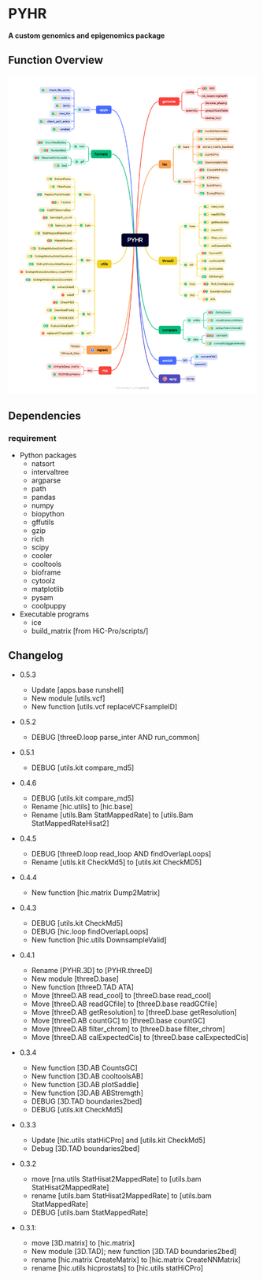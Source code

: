 # PYHR

**A custom genomics and epigenomics package**

## Function Overview
![PYHR_function](https://github.com/valderpan/PYHR/blob/master/PYHR.function.png)

## Dependencies

### requirement
- Python packages
    - natsort
    - intervaltree
    - argparse
    - path
    - pandas
    - numpy
    - biopython
    - gffutils
    - gzip
    - rich
    - scipy
    - cooler
    - cooltools
    - bioframe
    - cytoolz
    - matplotlib
    - pysam
    - coolpuppy
- Executable programs
    - ice
    - build_matrix [from HiC-Pro/scripts/]

## Changelog
- 0.5.3
    - Update [apps.base runshell]
    - New module [utils.vcf]
    - New function [utils.vcf replaceVCFsampleID]
- 0.5.2
    - DEBUG [threeD.loop parse_inter AND run_common]

- 0.5.1
    - DEBUG [utils.kit compare_md5]
    
- 0.4.6
    - DEBUG [utils.kit compare_md5] 
    - Rename [hic.utils] to [hic.base]
    - Rename [utils.Bam StatMappedRate] to [utils.Bam StatMappedRateHisat2]

- 0.4.5
    - DEBUG [threeD.loop read_loop AND findOverlapLoops]
    - Rename [utils.kit CheckMd5] to [utils.kit CheckMD5]

- 0.4.4
    - New function [hic.matrix Dump2Matrix]

- 0.4.3
    - DEBUG [utils.kit CheckMd5]
    - DEBUG [hic.loop findOverlapLoops]
    - New function [hic.utils DownsampleValid]

- 0.4.1
    - Rename [PYHR.3D] to [PYHR.threeD]
    - New module [threeD.base]
    - New function [threeD.TAD ATA]
    - Move [threeD.AB read_cool] to [threeD.base read_cool]
    - Move [threeD.AB readGCfile] to [threeD.base readGCfile]
    - Move [threeD.AB getResolution] to [threeD.base getResolution]
    - Move [threeD.AB countGC] to [threeD.base countGC]
    - Move [threeD.AB filter_chrom] to [threeD.base filter_chrom]
    - Move [threeD.AB calExpectedCis] to [threeD.base calExpectedCis]

- 0.3.4
    - New function [3D.AB CountsGC]
    - New function [3D.AB cooltoolsAB]
    - New function [3D.AB plotSaddle]
    - New function [3D.AB ABStremgth]
    - DEBUG [3D.TAD boundaries2bed]
    - DEBUG [utils.kit CheckMd5]

- 0.3.3
    - Update [hic.utils statHiCPro] and [utils.kit CheckMd5]
    - Debug [3D.TAD boundaries2bed]

- 0.3.2
    - move [rna.utils StatHisat2MappedRate] to [utils.bam StatHisat2MappedRate]
    - rename [utils.bam StatHisat2MappedRate] to [utils.bam StatMappedRate]
    - DEBUG [utils.bam StatMappedRate]

- 0.3.1: 
    - move [3D.matrix] to [hic.matrix]
    - New module [3D.TAD]; new function [3D.TAD boundaries2bed]
    - rename [hic.matrix CreateMatrix] to [hic.matrix CreateNNMatrix]
    - rename [hic.utils hicprostats] to [hic.utils statHiCPro]
